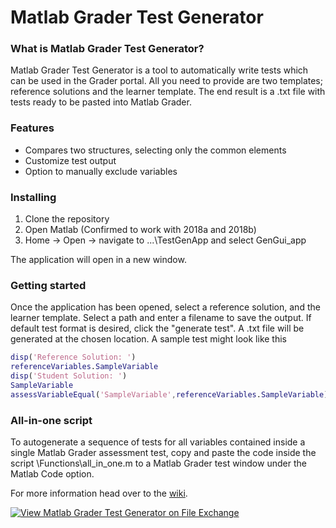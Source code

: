 # Matlab Grader Test Generator

### What is Matlab Grader Test Generator?

Matlab Grader Test Generator is a tool to automatically write tests which can be used in the Grader portal.  All you need to provide are two templates; reference solutions and the learner template.  The end result is a .txt file with tests ready to be pasted into Matlab Grader.

### Features

- Compares two structures, selecting only the common elements
- Customize test output
- Option to manually exclude variables

### Installing

1. Clone the repository
2. Open Matlab (Confirmed to work with  2018a and 2018b)
3. Home → Open → navigate to ...\TestGenApp and select GenGui_app

The application will open in a new window.

### Getting started

Once the application has been opened, select a reference solution,
and the learner template. 
Select a path and enter a filename to save the output.
If default test format is desired, click the "generate test".
A .txt file will be generated at the chosen location.
A sample test might look like this

```matlab
disp('Reference Solution: ')
referenceVariables.SampleVariable
disp('Student Solution: ')
SampleVariable
assessVariableEqual('SampleVariable',referenceVariables.SampleVariable)
```

### All-in-one script

To autogenerate a sequence of tests for all variables contained inside a
single Matlab Grader assessment test, copy and paste the code inside the
script \Functions\all_in_one.m to a Matlab Grader test window under
the Matlab Code option.


For more information head over to the [wiki](https://github.com/NTNU-IE-IIR/matlab-grader-test-generator/wiki).

[![View Matlab Grader Test Generator on File Exchange](https://www.mathworks.com/matlabcentral/images/matlab-file-exchange.svg)](https://se.mathworks.com/matlabcentral/fileexchange/70661-matlab-grader-test-generator) 
